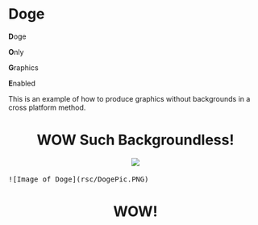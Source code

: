 # Doge
**D**oge

**O**nly 

**G**raphics 

**E**nabled


This is an example of how to produce graphics without backgrounds in a cross platform method.

<h1 align="center">
WOW Such Backgroundless!
</h1>

<kbd>
<p align="center">
  <img src="rsc/DocePic.png">
 </p>
![Image of Doge](rsc/DogePic.PNG)
</kbd>
<h1 align="center">
WOW!
</h1>

